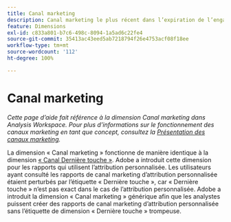 ```yaml
---
title: Canal marketing
description: Canal marketing le plus récent dans l’expiration de l’engagement du visiteur.
feature: Dimensions
exl-id: c833a801-b7c6-498c-8094-1a5ad6c22fe4
source-git-commit: 35413ac43eed5ab7218794f26e4753acf08f18ee
workflow-type: tm+mt
source-wordcount: '112'
ht-degree: 100%

---
```


# Canal marketing

*Cette page d’aide fait référence à la dimension Canal marketing dans Analysis Workspace. Pour plus d’informations sur le fonctionnement des canaux marketing en tant que concept, consultez la [Présentation des canaux marketing](../c-marketing-channels/c-getting-started-mchannel.md).*

La dimension « Canal marketing » fonctionne de manière identique à la dimension [« Canal Dernière touche »](last-touch-channel.md). Adobe a introduit cette dimension pour les rapports qui utilisent l’attribution personnalisée. Les utilisateurs ayant consulté les rapports de canal marketing d’attribution personnalisée étaient perturbés par l’étiquette « Dernière touche », car « Dernière touche » n’est pas exact dans le cas de l’attribution personnalisée. Adobe a introduit la dimension « Canal marketing » générique afin que les analystes puissent créer des rapports de canal marketing d’attribution personnalisée sans l’étiquette de dimension « Dernière touche » trompeuse.
